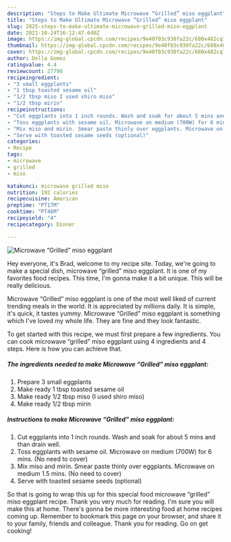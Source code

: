 ```yaml
---
description: "Steps to Make Ultimate Microwave “Grilled” miso eggplant"
title: "Steps to Make Ultimate Microwave “Grilled” miso eggplant"
slug: 2825-steps-to-make-ultimate-microwave-grilled-miso-eggplant
date: 2021-10-24T16:12:47.640Z
image: https://img-global.cpcdn.com/recipes/9e40f03c930fa22c/680x482cq70/microwave-grilled-miso-eggplant-recipe-main-photo.jpg
thumbnail: https://img-global.cpcdn.com/recipes/9e40f03c930fa22c/680x482cq70/microwave-grilled-miso-eggplant-recipe-main-photo.jpg
cover: https://img-global.cpcdn.com/recipes/9e40f03c930fa22c/680x482cq70/microwave-grilled-miso-eggplant-recipe-main-photo.jpg
author: Della Gomez
ratingvalue: 4.4
reviewcount: 27798
recipeingredient:
- "3 small eggplants"
- "1 tbsp toasted sesame oil"
- "1/2 tbsp miso I used shiro miso"
- "1/2 tbsp mirin"
recipeinstructions:
- "Cut eggplants into 1 inch rounds. Wash and soak for about 5 mins and than drain well."
- "Toss eggplants with sesame oil. Microwave on medium (700W) for 6 mins. (No need to cover)"
- "Mix miso and mirin. Smear paste thinly over eggplants. Microwave on medium 1.5 mins. (No need to cover)"
- "Serve with toasted sesame seeds (optional)"
categories:
- Recipe
tags:
- microwave
- grilled
- miso

katakunci: microwave grilled miso 
nutrition: 192 calories
recipecuisine: American
preptime: "PT17M"
cooktime: "PT46M"
recipeyield: "4"
recipecategory: Dinner

---
```



![Microwave “Grilled” miso eggplant](https://img-global.cpcdn.com/recipes/9e40f03c930fa22c/680x482cq70/microwave-grilled-miso-eggplant-recipe-main-photo.jpg)

Hey everyone, it's Brad, welcome to my recipe site. Today, we're going to make a special dish, microwave “grilled” miso eggplant. It is one of my favorites food recipes. This time, I'm gonna make it a bit unique. This will be really delicious.

Microwave “Grilled” miso eggplant is one of the most well liked of current trending meals in the world. It is appreciated by millions daily. It is simple, it's quick, it tastes yummy. Microwave “Grilled” miso eggplant is something which I've loved my whole life. They are fine and they look fantastic.




To get started with this recipe, we must first prepare a few ingredients. You can cook microwave “grilled” miso eggplant using 4 ingredients and 4 steps. Here is how you can achieve that.

<!--inarticleads1-->

##### The ingredients needed to make Microwave “Grilled” miso eggplant:

1. Prepare 3 small eggplants
1. Make ready 1 tbsp toasted sesame oil
1. Make ready 1/2 tbsp miso (I used shiro miso)
1. Make ready 1/2 tbsp mirin




<!--inarticleads2-->

##### Instructions to make Microwave “Grilled” miso eggplant:

1. Cut eggplants into 1 inch rounds. Wash and soak for about 5 mins and than drain well.
1. Toss eggplants with sesame oil. Microwave on medium (700W) for 6 mins. (No need to cover)
1. Mix miso and mirin. Smear paste thinly over eggplants. Microwave on medium 1.5 mins. (No need to cover)
1. Serve with toasted sesame seeds (optional)




So that is going to wrap this up for this special food microwave “grilled” miso eggplant recipe. Thank you very much for reading. I'm sure you will make this at home. There's gonna be more interesting food at home recipes coming up. Remember to bookmark this page on your browser, and share it to your family, friends and colleague. Thank you for reading. Go on get cooking!
